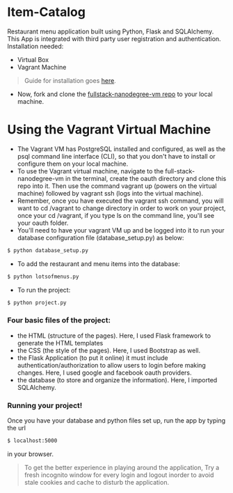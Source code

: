 # Item-Catalog
  Restaurant menu application built using Python, Flask and SQLAlchemy. This App is integrated with third party user registration and authentication.
Installation needed:
  - Virtual Box
  - Vagrant Machine  
> Guide for installation goes [here](https://www.google.com/url?q=https://www.udacity.com/wiki/ud197/install-vagrant&sa=D&ust=1490854878829000&usg=AFQjCNFHekjbFdZ6IjFikEkXl0kKS2jfXg).
- Now, fork and clone the [fullstack-nanodegree-vm repo](https://www.google.com/url?q=http://github.com/udacity/fullstack-nanodegree-vm&sa=D&ust=1490854878831000&usg=AFQjCNFLyYQ_rt2ifBZCxIdJK3XN7CpLzg) to your local machine.
# Using the Vagrant Virtual Machine

  - The Vagrant VM has PostgreSQL installed and configured, as well as the psql command line interface (CLI), so that you don't have to install or configure them on your local machine.
  - To use the Vagrant virtual machine, navigate to the full-stack-nanodegree-vm in the terminal, create the oauth directory and clone this repo into it. Then use the command vagrant up (powers on the virtual machine) followed by vagrant ssh (logs into the virtual machine).
  - Remember, once you have executed the vagrant ssh command, you will want to cd /vagrant to change directory in order to work on your project, once your cd /vagrant, if you type ls on the command line, you'll see your oauth folder.
  - You'll need to have your vagrant VM up and be logged into it to run your database configuration file (database_setup.py) as below:
  
```sh
$ python database_setup.py
```
- To add the restaurant and menu items into the database:

```sh
$ python lotsofmenus.py
```
- To run the project:
```sh
$ python project.py
```

### Four basic files of the project:

- the HTML (structure of the pages). Here, I used Flask framework to generate the HTML templates
- the CSS (the style of the pages). Here, I used Bootstrap as well.
- the Flask Application (to put it online)
it must include authentication/authorization to allow users to login before making changes. Here, I used google and facebook oauth providers.
- the database (to store and organize the information). Here, I imported SQLAlchemy.


### Running your project!
Once you have your database and python files set up, run the app by typing the url 
```sh
$ localhost:5000
```
in your browser.

> To get the better experience in playing around the application, Try a fresh incognito window for every login and logout inorder to avoid stale cookies and cache to disturb the application.
